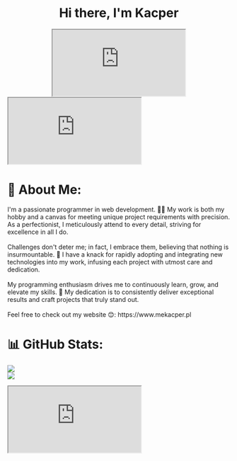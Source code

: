 <div id="header" align="center">
  <h1>Hi there, I'm Kacper</h1><iframe src="https://lottie.host/embed/c37cc1f1-daa9-4234-8154-e71972f25be4/j17tO6zKPq.json"></iframe>
</div>
<iframe src="https://lottie.host/embed/c37cc1f1-daa9-4234-8154-e71972f25be4/j17tO6zKPq.json"></iframe>
<h1> 💫 About Me:</h1>
I'm a passionate programmer in web development. 👨‍💻 My work is both my hobby and a canvas for meeting unique project requirements with precision. As a perfectionist, I meticulously attend to every detail, striving for excellence in all I do. <br><br>Challenges don't deter me; in fact, I embrace them, believing that nothing is insurmountable. 💪 I have a knack for rapidly adopting and integrating new technologies into my work, infusing each project with utmost care and dedication. <br><br>My programming enthusiasm drives me to continuously learn, grow, and elevate my skills. 🚀 My dedication is to consistently deliver exceptional results and craft projects that truly stand out. <br><br>Feel free to check out my website 😊: https://www.mekacper.pl


# 📊 GitHub Stats:
![](https://github-readme-streak-stats.herokuapp.com/?user=XarrrdaS&theme=react&hide_border=true)<br/>
![](https://github-readme-stats.vercel.app/api/top-langs/?username=XarrrdaS&theme=react&hide_border=true&include_all_commits=false&count_private=false&layout=compact)


<iframe src="https://lottie.host/embed/c37cc1f1-daa9-4234-8154-e71972f25be4/j17tO6zKPq.json"></iframe>
